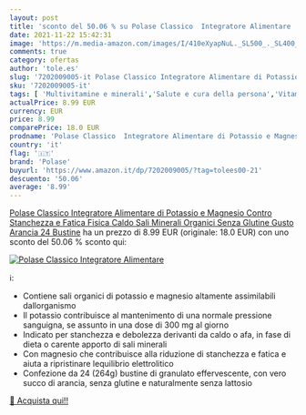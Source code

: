 ```yaml
---
layout: post
title: 'sconto del 50.06 % su Polase Classico  Integratore Alimentare   '
date: 2021-11-22 15:42:31
image: 'https://m.media-amazon.com/images/I/410eXyapNuL._SL500_._SL400_.jpg'
comments: true
category: ofertas
author: 'tole.es'
slug: '7202009005-it Polase Classico Integratore Alimentare di Potassio e...'
sku: '7202009005-it'
tags: [ 'Multivitamine e minerali','Salute e cura della persona','Vitamine, minerali e integratori','polase', ]
actualPrice: 8.99 EUR
currency: EUR
price: 8.99
comparePrice: 18.0 EUR
prodname: 'Polase Classico  Integratore Alimentare di Potassio e Magnesio  Contro Stanchezza e Fatica Fisica  Caldo  Sali Minerali Organici  Senza Glutine  Gusto Arancia  24 Bustine'
country: 'it'
flag: '🇮🇹'
brand: 'Polase'
buyurl: 'https://www.amazon.it/dp/7202009005/?tag=tolees00-21'
descuento: '50.06'
average: '8.99'
---
```


[Polase Classico  Integratore Alimentare di Potassio e Magnesio  Contro Stanchezza e Fatica Fisica  Caldo  Sali Minerali Organici  Senza Glutine  Gusto Arancia  24 Bustine](https://www.amazon.it/dp/7202009005/?tag=tolees00-21) ha un prezzo di 8.99 EUR (originale: 18.0 EUR) con uno sconto del 50.06 % sconto qui:

[![Polase Classico  Integratore Alimentare ](https://m.media-amazon.com/images/I/410eXyapNuL._SL500_._SL400_.jpg)](https://www.amazon.it/dp/7202009005/?tag=tolees00-21)

ℹ️:

- Contiene sali organici di potassio e magnesio altamente assimilabili dallorganismo
- Il potassio contribuisce al mantenimento di una normale pressione sanguigna, se assunto in una dose di 300 mg al giorno
- Indicato per stanchezza e debolezza derivanti da caldo o afa, in fase di dieta o carente apporto di sali minerali
- Con magnesio che contribuisce alla riduzione di stanchezza e fatica e aiuta a ripristinare lequilibrio elettrolitico
- Confezione da 24 (264g) bustine di granulato effervescente, con vero succo di arancia, senza glutine e naturalmente senza lattosio

[🛒 Acquista qui!!](https://www.amazon.it/dp/7202009005/?tag=tolees00-21)
